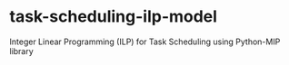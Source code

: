 # task-scheduling-ilp-model
Integer Linear Programming (ILP) for Task Scheduling using Python-MIP library
